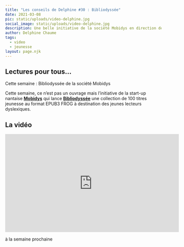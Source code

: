 ```yaml
---
title: "Les conseils de Delphine #30 : Bibliodyssée"
date: 2021-03-08
pic: static/uploads/video-delphine.jpg
social_image: static/uploads/video-delphine.jpg
description: Une belle initiative de la société Mobidys en direction des jeunes dyslexiques
author: Delphine Chaume
tags:
  - video
  - jeunesse
layout: page.njk
---
```

## Lectures pour tous...

Cette semaine : Bibliodyssée de la société Mobidys

Cette semaine, ce n’est pas un ouvrage mais l’initiative de la start-up nantaise **[Mobidys](https://www.mobidys.com/)** qui lance **[Bibliodyssée](https://www.mobidys.com/bibliodyssee/)** une collection de 100 titres jeunesse au format EPUB3 FROG à destination des jeunes lecteurs dyslexiques.

## La vidéo

<iframe width="560" height="315" src="https://www.youtube-nocookie.com/embed/EOedAwcKLoY" frameborder="0" allow="accelerometer; autoplay; clipboard-write; encrypted-media; gyroscope; picture-in-picture" allowfullscreen></iframe>

à la semaine prochaine
